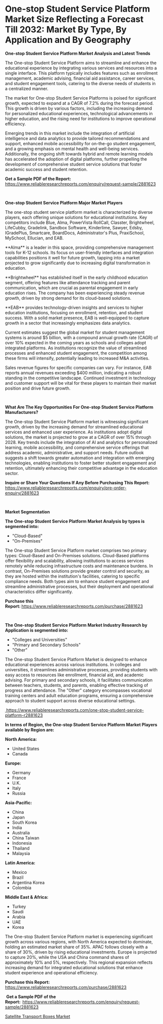 <p><h1>One-stop Student Service Platform Market Size Reflecting a Forecast Till 2032: Market By Type, By Application and By Geography</h1></p><p><strong>One-stop Student Service Platform Market Analysis and Latest Trends</strong></p>
<p><p>The One-stop Student Service Platform aims to streamline and enhance the educational experience by integrating various services and resources into a single interface. This platform typically includes features such as enrollment management, academic advising, financial aid assistance, career services, and student engagement tools, catering to the diverse needs of students in a centralized manner. </p><p>The market for One-stop Student Service Platforms is poised for significant growth, expected to expand at a CAGR of 7.2% during the forecast period. This growth is driven by various factors, including the increasing demand for personalized educational experiences, technological advancements in higher education, and the rising need for institutions to improve operational efficiency.</p><p>Emerging trends in this market include the integration of artificial intelligence and data analytics to provide tailored recommendations and support, enhanced mobile accessibility for on-the-go student engagement, and a growing emphasis on mental health and well-being services. Additionally, the ongoing shift towards hybrid and remote learning models has accelerated the adoption of digital platforms, further propelling the development of comprehensive student service solutions that foster academic success and student retention.</p></p>
<p><strong>Get a Sample PDF of the Report:&nbsp;</strong> <a href="https://www.reliableresearchreports.com/enquiry/request-sample/2881623?utm_campaign=3057&utm_medium=2&utm_source=Github&utm_content=ia&utm_term=12032025&utm_id=one-stop-student-service-platform">https://www.reliableresearchreports.com/enquiry/request-sample/2881623</a></p>
<p>&nbsp;</p>
<p><strong>One-stop Student Service Platform Major Market Players</strong></p>
<p><p>The one-stop student service platform market is characterized by diverse players, each offering unique solutions for educational institutions. Key competitors include Blue, Alma, PowerVista RollCall, Classter, Brightwheel, LifeCubby, Gradelink, Sandbox Software, Kinderlime, Sawyer, Edsby, IGradePlus, Smartcare, BoardDocs, Administrator's Plus, PraxiSchool, MySchool, Ellucian, and EAB.</p><p>**Alma** is a leader in this space, providing comprehensive management tools for K-12 schools. Its focus on user-friendly interfaces and integration capabilities positions it well for future growth, tapping into a market projected to grow significantly due to increasing digital transformation in education.</p><p>**Brightwheel** has established itself in the early childhood education segment, offering features like attendance tracking and parent communication, which are crucial as parental engagement in early education rises. The company has been experiencing steady revenue growth, driven by strong demand for its cloud-based solutions.</p><p>**EAB** provides technology-driven insights and services to higher education institutions, focusing on enrollment, retention, and student success. With a solid market presence, EAB is well-equipped to capture growth in a sector that increasingly emphasizes data analytics.</p><p>Current estimates suggest the global market for student management systems is around $5 billion, with a compound annual growth rate (CAGR) of over 10% expected in the coming years as schools and colleges adopt integrated platforms. As institutions recognize the value of streamlined processes and enhanced student engagement, the competition among these firms will intensify, potentially leading to increased M&A activities.</p><p>Sales revenue figures for specific companies can vary. For instance, EAB reports annual revenues exceeding $400 million, indicating a robust standing in the competitive landscape. Continued investment in technology and customer support will be vital for these players to maintain their market position and drive future growth.</p></p>
<p>&nbsp;</p>
<p><strong>What Are The Key Opportunities For One-stop Student Service Platform Manufacturers?</strong></p>
<p><p>The One-stop Student Service Platform market is witnessing significant growth, driven by the increasing demand for streamlined educational services and enhanced user experience. As institutions adopt digital solutions, the market is projected to grow at a CAGR of over 15% through 2028. Key trends include the integration of AI and analytics for personalized learning, mobile accessibility, and comprehensive service offerings that address academic, administrative, and support needs. Future outlook suggests a shift towards greater automation and integration with emerging technologies, enabling institutions to foster better student engagement and retention, ultimately enhancing their competitive advantage in the education sector.</p></p>
<p><strong>Inquire or Share Your Questions If Any Before Purchasing This Report:</strong> <a href="https://www.reliableresearchreports.com/enquiry/pre-order-enquiry/2881623?utm_campaign=3057&utm_medium=2&utm_source=Github&utm_content=ia&utm_term=12032025&utm_id=one-stop-student-service-platform">https://www.reliableresearchreports.com/enquiry/pre-order-enquiry/2881623</a></p>
<p>&nbsp;</p>
<p><strong>Market Segmentation</strong></p>
<p><strong>The One-stop Student Service Platform Market Analysis by types is segmented into:</strong></p>
<p><ul><li>"Cloud-Based"</li><li>"On-Premises"</li></ul></p>
<p><p>The One-stop Student Service Platform market comprises two primary types: Cloud-Based and On-Premises solutions. Cloud-Based platforms offer flexibility and scalability, allowing institutions to access services remotely while reducing infrastructure costs and maintenance burdens. In contrast, On-Premises solutions provide greater control and security, as they are hosted within the institution's facilities, catering to specific compliance needs. Both types aim to enhance student engagement and streamline administrative processes, but their deployment and operational characteristics differ significantly.</p></p>
<p><strong>Purchase this Report:&nbsp;</strong><a href="https://www.reliableresearchreports.com/purchase/2881623?utm_campaign=3057&utm_medium=2&utm_source=Github&utm_content=ia&utm_term=12032025&utm_id=one-stop-student-service-platform">https://www.reliableresearchreports.com/purchase/2881623</a></p>
<p>&nbsp;</p>
<p><strong>The One-stop Student Service Platform Market Industry Research by Application is segmented into:</strong></p>
<p><ul><li>"Colleges and Universities"</li><li>"Primary and Secondary Schools"</li><li>"Other"</li></ul></p>
<p><p>The One-stop Student Service Platform Market is designed to enhance educational experiences across various institutions. In colleges and universities, it streamlines administrative processes, providing students with easy access to resources like enrollment, financial aid, and academic advising. For primary and secondary schools, it facilitates communication between teachers, students, and parents, enabling effective tracking of progress and attendance. The "Other" category encompasses vocational training centers and adult education programs, ensuring a comprehensive approach to student support across diverse educational settings.</p></p>
<p><a href="https://www.reliableresearchreports.com/one-stop-student-service-platform-r2881623?utm_campaign=3057&utm_medium=2&utm_source=Github&utm_content=ia&utm_term=12032025&utm_id=one-stop-student-service-platform">&nbsp;https://www.reliableresearchreports.com/one-stop-student-service-platform-r2881623</a></p>
<p><strong>In terms of Region, the One-stop Student Service Platform Market Players available by Region are:</strong></p>
<p>
    <p> <strong> North America: </strong>
        <ul>
            <li>United States</li>
            <li>Canada</li>
        </ul>
        </p> 
    <p> <strong> Europe: </strong>
        <ul>
            <li>Germany</li>
            <li>France</li>
            <li>U.K.</li>
            <li>Italy</li>
            <li>Russia</li>
        </ul>
        </p> 
    <p> <strong> Asia-Pacific: </strong>
        <ul>
            <li>China</li>
            <li>Japan</li>
            <li>South Korea</li>
            <li>India</li>
            <li>Australia</li>
            <li>China Taiwan</li>
            <li>Indonesia</li>
            <li>Thailand</li>
            <li>Malaysia</li>
        </ul>
        </p> 
    <p> <strong> Latin America: </strong>
        <ul>
            <li>Mexico</li>
            <li>Brazil</li>
            <li>Argentina Korea</li>
            <li>Colombia</li>
        </ul>
        </p> 
    <p> <strong> Middle East & Africa: </strong>
        <ul>
            <li>Turkey</li>
            <li>Saudi</li>
            <li>Arabia</li>
            <li>UAE</li>
            <li>Korea</li>
        </ul>
    </p>
    </p>
<p><p>The One-stop Student Service Platform market is experiencing significant growth across various regions, with North America expected to dominate, holding an estimated market share of 35%. APAC follows closely with a share of 30%, driven by rising educational investments. Europe is projected to capture 20%, while the USA and China command shares of approximately 10% and 5%, respectively. This regional expansion reflects increasing demand for integrated educational solutions that enhance student experience and operational efficiency.</p></p>
<p><strong>Purchase this Report: </strong><a href="https://www.reliableresearchreports.com/purchase/2881623?utm_campaign=3057&utm_medium=2&utm_source=Github&utm_content=ia&utm_term=12032025&utm_id=one-stop-student-service-platform">https://www.reliableresearchreports.com/purchase/2881623</a></p>
<p>&nbsp;<strong>Get a Sample PDF of the Report:&nbsp;&nbsp;</strong><a href="https://www.reliableresearchreports.com/enquiry/request-sample/2881623?utm_campaign=3057&utm_medium=2&utm_source=Github&utm_content=ia&utm_term=12032025&utm_id=one-stop-student-service-platform">https://www.reliableresearchreports.com/enquiry/request-sample/2881623</a></p>
<p><strong></strong></p>
<p><p><a href="https://github.com/chkrselia/Market-Research-Report-List-1/blob/main/satellite-transport-boxes-market.md?utm_campaign=3057&utm_medium=2&utm_source=Github&utm_content=ia&utm_term=12032025&utm_id=one-stop-student-service-platform">Satellite Transport Boxes Market</a></p></p>